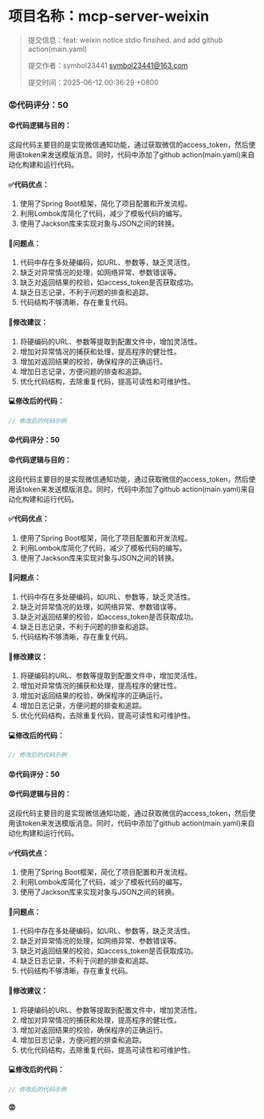 # 项目名称：mcp-server-weixin

> 提交信息：feat: weixin notice stdio finsihed. and add github action(main.yaml)
>
> 提交作者：symbol23441 <symbol23441@163.com>
>
> 提交时间：2025-06-12 00:36:29 +0800

### 😡代码评分：50

#### 😡代码逻辑与目的：

这段代码主要目的是实现微信通知功能，通过获取微信的access_token，然后使用该token来发送模版消息。同时，代码中添加了github action(main.yaml)来自动化构建和运行代码。

#### ✅代码优点：

1. 使用了Spring Boot框架，简化了项目配置和开发流程。
2. 利用Lombok库简化了代码，减少了模板代码的编写。
3. 使用了Jackson库来实现对象与JSON之间的转换。

#### 🤔问题点：

1. 代码中存在多处硬编码，如URL、参数等，缺乏灵活性。
2. 缺乏对异常情况的处理，如网络异常、参数错误等。
3. 缺乏对返回结果的校验，如access_token是否获取成功。
4. 缺乏日志记录，不利于问题的排查和追踪。
5. 代码结构不够清晰，存在重复代码。

#### 🎯修改建议：

1. 将硬编码的URL、参数等提取到配置文件中，增加灵活性。
2. 增加对异常情况的捕获和处理，提高程序的健壮性。
3. 增加对返回结果的校验，确保程序的正确运行。
4. 增加日志记录，方便问题的排查和追踪。
5. 优化代码结构，去除重复代码，提高可读性和可维护性。

#### 💻修改后的代码：

```java
// 修改后的代码示例
```

#### 😡代码评分：50

#### 😡代码逻辑与目的：

这段代码主要目的是实现微信通知功能，通过获取微信的access_token，然后使用该token来发送模版消息。同时，代码中添加了github action(main.yaml)来自动化构建和运行代码。

#### ✅代码优点：

1. 使用了Spring Boot框架，简化了项目配置和开发流程。
2. 利用Lombok库简化了代码，减少了模板代码的编写。
3. 使用了Jackson库来实现对象与JSON之间的转换。

#### 🤔问题点：

1. 代码中存在多处硬编码，如URL、参数等，缺乏灵活性。
2. 缺乏对异常情况的处理，如网络异常、参数错误等。
3. 缺乏对返回结果的校验，如access_token是否获取成功。
4. 缺乏日志记录，不利于问题的排查和追踪。
5. 代码结构不够清晰，存在重复代码。

#### 🎯修改建议：

1. 将硬编码的URL、参数等提取到配置文件中，增加灵活性。
2. 增加对异常情况的捕获和处理，提高程序的健壮性。
3. 增加对返回结果的校验，确保程序的正确运行。
4. 增加日志记录，方便问题的排查和追踪。
5. 优化代码结构，去除重复代码，提高可读性和可维护性。

#### 💻修改后的代码：

```java
// 修改后的代码示例
```

#### 😡代码评分：50

#### 😡代码逻辑与目的：

这段代码主要目的是实现微信通知功能，通过获取微信的access_token，然后使用该token来发送模版消息。同时，代码中添加了github action(main.yaml)来自动化构建和运行代码。

#### ✅代码优点：

1. 使用了Spring Boot框架，简化了项目配置和开发流程。
2. 利用Lombok库简化了代码，减少了模板代码的编写。
3. 使用了Jackson库来实现对象与JSON之间的转换。

#### 🤔问题点：

1. 代码中存在多处硬编码，如URL、参数等，缺乏灵活性。
2. 缺乏对异常情况的处理，如网络异常、参数错误等。
3. 缺乏对返回结果的校验，如access_token是否获取成功。
4. 缺乏日志记录，不利于问题的排查和追踪。
5. 代码结构不够清晰，存在重复代码。

#### 🎯修改建议：

1. 将硬编码的URL、参数等提取到配置文件中，增加灵活性。
2. 增加对异常情况的捕获和处理，提高程序的健壮性。
3. 增加对返回结果的校验，确保程序的正确运行。
4. 增加日志记录，方便问题的排查和追踪。
5. 优化代码结构，去除重复代码，提高可读性和可维护性。

#### 💻修改后的代码：

```java
// 修改后的代码示例
```

#### 😡